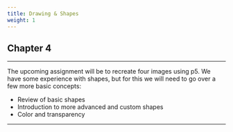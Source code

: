 ```yaml
---
title: Drawing & Shapes
weight: 1
---
```

## Chapter 4

---

The upcoming assignment will be to recreate four images using p5. We have some experience with shapes, but for this we will need to go over a few more basic concepts:

* Review of basic shapes
* Introduction to more advanced and custom shapes
* Color and transparency

---

